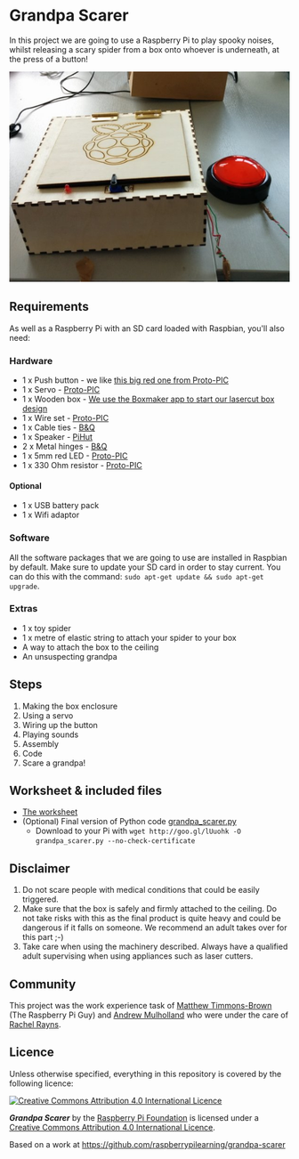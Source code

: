 
# Grandpa Scarer

In this project we are going to use a Raspberry Pi to play spooky noises, whilst releasing a scary spider from a box onto whoever is underneath, at the press of a button!

![Box](images/finishedBox.jpg)

## Requirements

As well as a Raspberry Pi with an SD card loaded with Raspbian, you'll also need:

### Hardware

- 1 x Push button - we like [this big red one from Proto-PIC](http://proto-pic.co.uk/big-dome-push-button/)
- 1 x Servo - [Proto-PIC](http://proto-pic.co.uk/analogue-9-gram-servo/)
- 1 x Wooden box - [We use the Boxmaker app to start our lasercut box design](http://boxmaker.rahulbotics.com/)
- 1 x Wire set - [Proto-PIC](http://proto-pic.co.uk/hook-up-wire-assortment-solid-core/)
- 1 x Cable ties - [B&Q](http://www.diy.com/nav/fix/electrical/cable-management/cable_ties/B-and-Q-Black-295mm-Cable-Ties-Pack-of-50-12848940?skuId=13359646)
- 1 x Speaker - [PiHut](http://thepihut.com/products/mini-portable-speaker-for-the-raspberry-pi/)
- 2 x Metal hinges - [B&Q](http://www.diy.com/nav/build/doors/door-furniture/door_hinges/-specificproducttype-butt_hinges/B-and-Q-Butt-Hinge-Brass-Plated-9370558?skuId=9671263)
- 1 x 5mm red LED - [Proto-PIC](http://proto-pic.co.uk/led-starter-kit/)
- 1 x 330 Ohm resistor - [Proto-PIC](http://proto-pic.co.uk/led-starter-kit/)

#### Optional

- 1 x USB battery pack
- 1 x Wifi adaptor

### Software

All the software packages that we are going to use are installed in Raspbian by default. Make sure to update your SD card in order to stay current. You can do this with the command: `sudo apt-get update && sudo apt-get upgrade`.


### Extras

- 1 x toy spider
- 1 x metre of elastic string to attach your spider to your box
- A way to attach the box to the ceiling
- An unsuspecting grandpa

## Steps

1. Making the box enclosure
1. Using a servo
1. Wiring up the button
1. Playing sounds
1. Assembly
1. Code
1. Scare a grandpa!

## Worksheet & included files

- [The worksheet](worksheet.md)
- (Optional) Final version of Python code [grandpa_scarer.py](code/grandpa_scarer.py)
    - Download to your Pi with `wget http://goo.gl/lUuohk -O grandpa_scarer.py --no-check-certificate`

## Disclaimer

1. Do not scare people with medical conditions that could be easily triggered.
2. Make sure that the box is safely and firmly attached to the ceiling. Do not take risks with this as the final product is quite heavy and could be dangerous if it falls on someone. We recommend an adult takes over for this part ;-)
3. Take care when using the machinery described. Always have a qualified adult supervising when using appliances such as laser cutters.

## Community

This project was the work experience task of [Matthew Timmons-Brown](https://github.com/the-raspberry-pi-guy) (The Raspberry Pi Guy) and [Andrew Mulholland](https://github.com/gbaman) who were under the care of [Rachel Rayns](https://github.com/RZRZR).

## Licence

Unless otherwise specified, everything in this repository is covered by the following licence:

[![Creative Commons Attribution 4.0 International Licence](http://i.creativecommons.org/l/by-sa/4.0/88x31.png)](http://creativecommons.org/licenses/by-sa/4.0/)

***Grandpa Scarer*** by the [Raspberry Pi Foundation](http://www.raspberrypi.org) is licensed under a [Creative Commons Attribution 4.0 International Licence](http://creativecommons.org/licenses/by-sa/4.0/).

Based on a work at https://github.com/raspberrypilearning/grandpa-scarer
